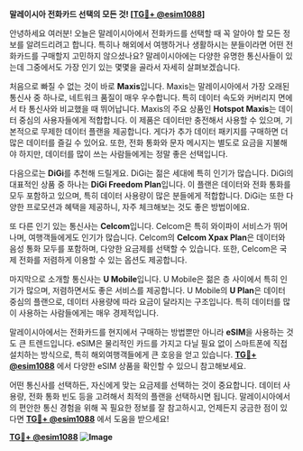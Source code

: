 **말레이시아 전화카드 선택의 모든 것! [[TG💪+ @esim1088](https://t.me/s/esim1088)]**

안녕하세요 여러분! 오늘은 말레이시아에서 전화카드를 선택할 때 꼭 알아야 할 모든 정보를 알려드리려고 합니다. 특히나 해외에서 여행하거나 생활하시는 분들이라면 어떤 전화카드를 구매할지 고민하지 않으셨나요? 말레이시아에는 다양한 유명한 통신사들이 있는데 그중에서도 가장 인기 있는 몇몇을 골라서 자세히 살펴보겠습니다.

처음으로 빠질 수 없는 것이 바로 **Maxis**입니다. Maxis는 말레이시아에서 가장 오래된 통신사 중 하나로, 네트워크 품질이 매우 우수합니다. 특히 데이터 속도와 커버리지 면에서 타 통신사와 비교했을 때 뛰어납니다. Maxis의 주요 상품인 **Hotspot Maxis**는 데이터 중심의 사용자들에게 적합합니다. 이 제품은 데이터만 충전해서 사용할 수 있으며, 기본적으로 무제한 데이터 플랜을 제공합니다. 게다가 추가 데이터 패키지를 구매하면 더 많은 데이터를 즐길 수 있어요. 또한, 전화 통화와 문자 메시지는 별도로 요금을 지불해야 하지만, 데이터를 많이 쓰는 사람들에게는 정말 좋은 선택입니다.

다음으로는 **DiGi**를 추천해 드릴게요. DiGi는 젊은 세대에 특히 인기가 많습니다. DiGi의 대표적인 상품 중 하나는 **DiGi Freedom Plan**입니다. 이 플랜은 데이터와 전화 통화를 모두 포함하고 있으며, 특히 데이터 사용량이 많은 분들에게 적합합니다. DiGi는 또한 다양한 프로모션과 혜택을 제공하니, 자주 체크해보는 것도 좋은 방법이에요.

또 다른 인기 있는 통신사는 **Celcom**입니다. Celcom은 특히 와이파이 서비스가 뛰어나며, 여행객들에게도 인기가 많습니다. Celcom의 **Celcom Xpax Plan**은 데이터와 음성 통화 모두를 포함하며, 다양한 요금제를 선택할 수 있습니다. 또한, Celcom은 국제 전화를 저렴하게 이용할 수 있는 옵션도 제공합니다.

마지막으로 소개할 통신사는 **U Mobile**입니다. U Mobile은 젊은 층 사이에서 특히 인기가 많으며, 저렴하면서도 좋은 서비스를 제공합니다. U Mobile의 **U Plan**은 데이터 중심의 플랜으로, 데이터 사용량에 따라 요금이 달라지는 구조입니다. 특히 데이터를 많이 사용하는 사람들에게는 매우 경제적입니다.

말레이시아에서는 전화카드를 현지에서 구매하는 방법뿐만 아니라 **eSIM**을 사용하는 것도 큰 트렌드입니다. eSIM은 물리적인 카드를 가지고 다닐 필요 없이 스마트폰에 직접 설치하는 방식으로, 특히 해외여행객들에게 큰 호응을 얻고 있습니다. **[TG💪+ @esim1088](https://t.me/s/esim1088)** 에서 다양한 eSIM 상품을 확인할 수 있으니 참고해보세요.

어떤 통신사를 선택하든, 자신에게 맞는 요금제를 선택하는 것이 중요합니다. 데이터 사용량, 전화 통화 빈도 등을 고려해서 최적의 플랜을 선택하시면 됩니다. 말레이시아에서의 편안한 통신 경험을 위해 꼭 필요한 정보를 잘 참고하시고, 언제든지 궁금한 점이 있다면 **[TG💪+ @esim1088](https://t.me/s/esim1088)** 에서 도움을 받으세요!

**[TG💪+ @esim1088](https://t.me/s/esim1088) ![Image](https://i.postimg.cc/Y0z9fWf4/image.png)**